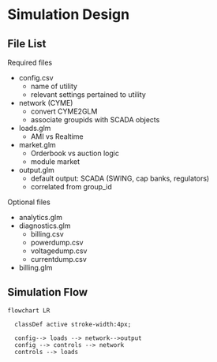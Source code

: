 # Simulation Design 

## File List 

Required files
* config.csv 
  - name of utility 
  - relevant settings pertained to utility
* network (CYME)
  - convert CYME2GLM
  - associate groupids with SCADA objects 
* loads.glm
  - AMI vs Realtime
* market.glm 
  - Orderbook vs auction logic 
  - module market
* output.glm
  - default output: SCADA (SWING, cap banks, regulators)
  - correlated from group_id
  
Optional files
* analytics.glm
* diagnostics.glm
  - billing.csv 
  - powerdump.csv
  - voltagedump.csv
  - currentdump.csv
* billing.glm 




## Simulation Flow 

```mermaid 
flowchart LR 

  classDef active stroke-width:4px;
  
  config--> loads --> network-->output
  config --> controls --> network
  controls --> loads
  

```
